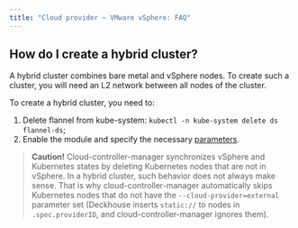 ```yaml
---
title: "Cloud provider — VMware vSphere: FAQ"
---
```


## How do I create a hybrid cluster?

A hybrid cluster combines bare metal and vSphere nodes. To create such a cluster, you will need an L2 network between all nodes of the cluster.

To create a hybrid cluster, you need to:

1. Delete flannel from kube-system:  `kubectl -n kube-system delete ds flannel-ds`;
2. Enable the module and specify the necessary [parameters](configuration.html#parameters).

> **Caution!** Cloud-controller-manager synchronizes vSphere and Kubernetes states by deleting Kubernetes nodes that are not in vSphere. In a hybrid cluster, such behavior does not always make sense. That is why cloud-controller-manager automatically skips Kubernetes nodes that do not have the `--cloud-provider=external` parameter set (Deckhouse inserts `static://` to nodes in `.spec.providerID`, and cloud-controller-manager ignores them).

